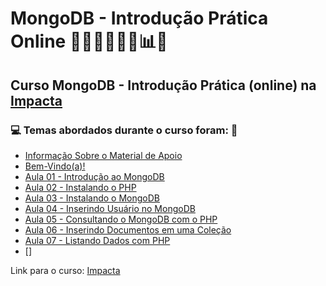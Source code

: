 # MongoDB - Introdução Prática Online 👨🏻‍💻🤖🤪🎲📊💾
## Curso MongoDB - Introdução Prática (online) na [Impacta](https://impacta.com.br/cursos/introducao-pratica-ao-mongodb-online)
### 💻 Temas abordados durante o curso foram: 🚀
- [Informação Sobre o Material de Apoio](https://github.com/romulovieira777/MongoDB_Introducao_Pratica_Online/tree/main/Informacao_Sobre_o_Material_de_Apoio)
- [Bem-Vindo(a)!](https://github.com/romulovieira777/MongoDB_Introducao_Pratica_Online/tree/main/Bem_Vindo_a)
- [Aula 01 - Introdução ao MongoDB](https://github.com/romulovieira777/MongoDB_Introducao_Pratica_Online/tree/main/Aula_01_Introducao_ao_MongoDB)
- [Aula 02 - Instalando o PHP](https://github.com/romulovieira777/MongoDB_Introducao_Pratica_Online)
- [Aula 03 - Instalando o MongoDB](https://github.com/romulovieira777/MongoDB_Introducao_Pratica_Online/tree/main/Aula_03_Instalando_o_Mongodb)
- [Aula 04 - Inserindo Usuário no MongoDB](https://github.com/romulovieira777/MongoDB_Introducao_Pratica_Online/tree/main/Aula_04_Inserindo_Usuario_no_MongoDB)
- [Aula 05 - Consultando o MongoDB com o PHP](https://github.com/romulovieira777/MongoDB_Introducao_Pratica_Online/tree/main/Aula_05_Consultando_o_MongoDB_com_o_PHP)
- [Aula 06 - Inserindo Documentos em uma Coleção](https://github.com/romulovieira777/MongoDB_Introducao_Pratica_Online/tree/main/Aula_06_Inserindo_Documentos_em_uma_Colecao)
- [Aula 07 - Listando Dados com PHP](https://github.com/romulovieira777/MongoDB_Introducao_Pratica_Online/tree/main/Aula_07_Listando_Dados_com_PHP)
- []

Link para o curso: [Impacta](https://impacta.com.br/cursos/introducao-pratica-ao-mongodb-online)
